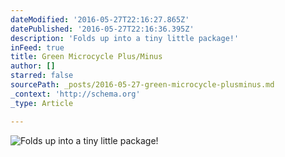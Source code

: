 ```yaml
---
dateModified: '2016-05-27T22:16:27.865Z'
datePublished: '2016-05-27T22:16:36.395Z'
description: 'Folds up into a tiny little package!'
inFeed: true
title: Green Microcycle Plus/Minus
author: []
starred: false
sourcePath: _posts/2016-05-27-green-microcycle-plusminus.md
_context: 'http://schema.org'
_type: Article

---
```

![Folds up into a tiny little package!](https://the-grid-user-content.s3-us-west-2.amazonaws.com/d3d77a2d-008d-4789-9869-ef6055a4fb88.jpg)